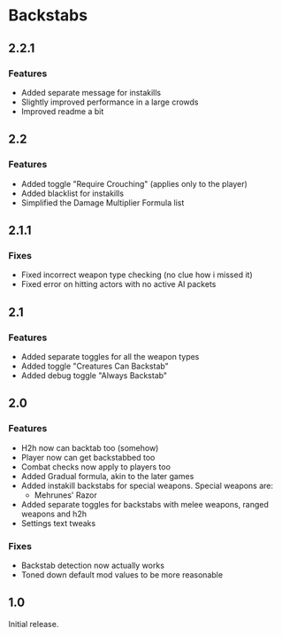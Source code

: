 # Backstabs

## 2.2.1

### Features
- Added separate message for instakills
- Slightly improved performance in a large crowds
- Improved readme a bit

## 2.2

### Features

- Added toggle "Require Crouching" (applies only to the player)
- Added blacklist for instakills
- Simplified the Damage Multiplier Formula list

## 2.1.1

### Fixes

- Fixed incorrect weapon type checking (no clue how i missed it)
- Fixed error on hitting actors with no active AI packets

## 2.1

### Features

- Added separate toggles for all the weapon types
- Added toggle "Creatures Can Backstab"
- Added debug toggle "Always Backstab"

## 2.0

### Features

- H2h now can backtab too (somehow)
- Player now can get backstabbed too
- Combat checks now apply to players too
- Added Gradual formula, akin to the later games
- Added instakill backstabs for special weapons. Special weapons are:
  - Mehrunes' Razor
- Added separate toggles for backstabs with melee weapons, ranged weapons and h2h
- Settings text tweaks

### Fixes

- Backstab detection now actually works
- Toned down default mod values to be more reasonable

## 1.0

Initial release.